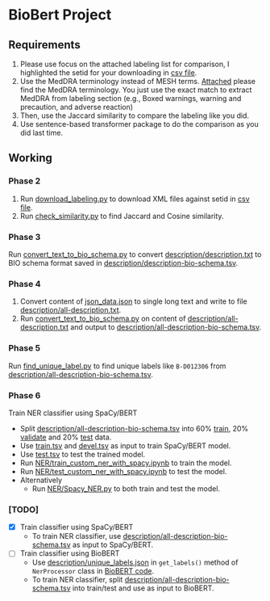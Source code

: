 # BioBert Project

## Requirements

1. Please use focus on the attached labeling list for comparison, I highlighted the setid for your downloading in [csv file](fdalabel-query-111031.csv).
2. Use the MedDRA terminology instead of MESH terms. [Attached](llt.csv) please find the MedDRA terminology. You just use the exact match to extract MedDRA from labeling section (e.g., Boxed warnings, warning and precaution, and adverse reaction)
3. Then, use the Jaccard similarity to compare the labeling like you did.
4. Use sentence-based transformer package to do the comparison as you did last time.

## Working

### Phase 2

1. Run [download_labeling.py](download_labeling.py) to download XML files against setid in [csv file](fdalabel-query-111031.csv).
2. Run [check_similarity.py](check_similarity.py) to find Jaccard and Cosine similarity.

### Phase 3

Run [convert_text_to_bio_schema.py](convert_text_to_bio_schema.py) to convert [description/description.txt](description/description.txt) to BIO schema format saved in [description/description-bio-schema.tsv](description/description-bio-schema.tsv).

### Phase 4

1. Convert content of [json_data.json](json_data.json) to single long text and write to file [description/all-description.txt](description/all-description.txt).
2. Run [convert_text_to_bio_schema.py](convert_text_to_bio_schema.py) on content of [description/all-description.txt](description/all-description.txt) and output to [description/all-description-bio-schema.tsv](description/all-description-bio-schema.tsv).

### Phase 5

Run [find_unique_label.py](find_unique_label.py) to find unique labels like `B-D012306` from [description/all-description-bio-schema.tsv](description/all-description-bio-schema.tsv).

### Phase 6

Train NER classifier using SpaCy/BERT

- Split [description/all-description-bio-schema.tsv](description/all-description-bio-schema.tsv) into 60% [train](NER/data/train.tsv), 20% [validate](NER/data/devel.tsv) and 20% [test](NER/data/train.tsv) data.
- Use [train.tsv](NER/data/train.tsv) and [devel.tsv](NER/data/devel.tsv) as input to train SpaCy/BERT model.
- Use [test.tsv](NER/data/test.tsv) to test the trained model.
- Run [NER/train_custom_ner_with_spacy.ipynb](NER/train_custom_ner_with_spacy.ipynb) to train the model.
- Run [NER/test_custom_ner_with_spacy.ipynb](NER/test_custom_ner_with_spacy.ipynb) to test the model.
- Alternatively
    - Run [NER/Spacy_NER.py](NER/Spacy_NER.py) to both train and test the model.

### [TODO]

- [x] Train classifier using SpaCy/BERT
    - To train NER classifier, use [description/all-description-bio-schema.tsv](description/all-description-bio-schema.tsv) as input to SpaCy/BERT.
- [ ] Train classifier using BioBERT
    - Use [description/unique_labels.json](description/unique_labels.json) in `get_labels()` method of `NerProcessor` class in [BioBERT code](https://github.com/dmis-lab/biobert/blob/master/run_ner.py).
    - To train NER classifier, split [description/all-description-bio-schema.tsv](description/all-description-bio-schema.tsv) into train/test and use as input to BioBERT.
